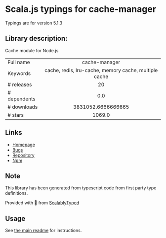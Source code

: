
# Scala.js typings for cache-manager

Typings are for version 5.1.3

## Library description:
Cache module for Node.js

|                    |                 |
| ------------------ | :-------------: |
| Full name          | cache-manager |
| Keywords           | cache, redis, lru-cache, memory cache, multiple cache |
| # releases         | 20 |
| # dependents       | 0.0 |
| # downloads        | 3831052.6666666665 |
| # stars            | 1069.0 |

## Links
- [Homepage](https://github.com/node-cache-manager/node-cache-manager#readme)
- [Bugs](https://github.com/node-cache-manager/node-cache-manager/issues)
- [Repository](https://github.com/node-cache-manager/node-cache-manager)
- [Npm](https://www.npmjs.com/package/cache-manager)
    


## Note
This library has been generated from typescript code from first party type definitions.

Provided with :purple_heart: from [ScalablyTyped](https://github.com/oyvindberg/ScalablyTyped)

## Usage
See [the main readme](../../readme.md) for instructions.


